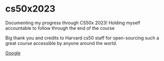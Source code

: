 # cs50x2023
Documenting my progress through CS50x 2023!
Holding myself accountable to follow through the end of the course

Big thank you and credits to Harvard cs50 staff for open-sourcing such a great course accessible by anyone around the world. 

<a href="https://www.edx.org/learn/computer-programming/harvard-university-introduction-computer-science-harvardx-cs50x?index=product&queryID=322d3a411ef940df3e0898a703187ccd&position=1&linked_from=autocomplete&c=autocomplete" target="_blank">Google</a>
